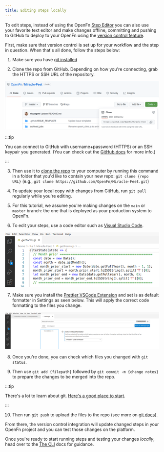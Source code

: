 ```yaml
---
title: Editing steps locally
---
```


To edit steps, instead of using the OpenFn
[Step Editor](/documentation/next/build/steps/step-editor) you can also use your
favorite text editor and make changes offline, committing and pushing to GitHub
to deploy to your OpenFn using the
[version control feature](/documentation/manage/platform-mgmt/#github-version-control).

First, make sure that version control is set up for your workflow and the step
in question. When that's all done, follow the steps below:

1. Make sure you have
   [git installed](https://git-scm.com/book/en/v2/Getting-Started-Installing-Git)

2. Clone the repo from GitHub. Depending on how you're connecting, grab the
   HTTPS or SSH URL of the repository.

![GH Clone URL](/img/git_clone_url.png)

:::tip

You can connect to GitHub with username+password (HTTPS) or an SSH keypair you
generated. (You can check out the
[GitHub docs](https://docs.github.com/en/get-started/getting-started-with-git/about-remote-repositories)
for more info.)

:::

3. Then use it to
   [clone the repo](https://docs.github.com/en/repositories/creating-and-managing-repositories/cloning-a-repository)
   to your computer by running this command in a folder that you'd like to
   contain your new repo: `git clone {repo URL}` (e.g.,
   `git clone https://github.com/OpenFn/Miracle-Feet.git`)

4. To update your local copy with changes from GitHub, run `git pull` regularly
   while you're editing.

5. For this tutorial, we assume you're making changes on the `main` or `master`
   branch: the one that is deployed as your production system to OpenFn.

6. To edit your steps, use a code editor such as
   [Visual Studio Code](https://code.visualstudio.com/download).

![VS Code](/img/edit_job_vscode.png)

7. Make sure you install the
   [Prettier VSCode Extension](https://marketplace.visualstudio.com/items?itemName=esbenp.prettier-vscode)
   and set is as default formatter in Settings as seen below. This will apply
   the correct code formatting to the files you change.

![Prettier](/img/prettier.png)

8. Once you're done, you can check which files you changed with `git status`.

9. Then use `git add {filepath}` followed by `git commit -m {change notes}` to
   prepare the changes to be merged into the repo.

:::tip

There's a lot to learn about git.
[Here's a good place to start](https://github.com/git-guides/git-commit).

:::

10. Then run `git push` to upload the files to the repo (see more on
    [git docs](https://github.com/git-guides/git-push)).

From there, the version control integration will update changed steps in your
OpenFn project and you can test those changes on the platform.

Once you're ready to start running steps and testing your changes _locally_,
head over to the [The CLI](/documentation/next/build/cli) docs for guidance.
